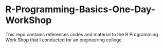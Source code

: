 # R-Programming-Basics-One-Day-WorkShop
This repo contains references codes and material to the R Programming Work Shop that I conducted for an engineering college
